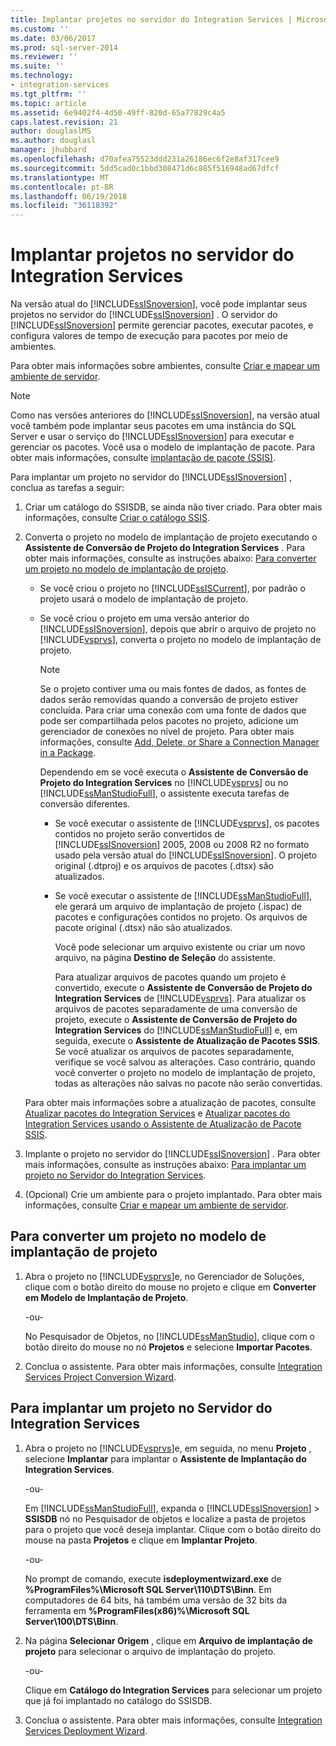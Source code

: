 ```yaml
---
title: Implantar projetos no servidor do Integration Services | Microsoft Docs
ms.custom: ''
ms.date: 03/06/2017
ms.prod: sql-server-2014
ms.reviewer: ''
ms.suite: ''
ms.technology:
- integration-services
ms.tgt_pltfrm: ''
ms.topic: article
ms.assetid: 6e9402f4-4d50-49ff-820d-65a77829c4a5
caps.latest.revision: 21
author: douglaslMS
ms.author: douglasl
manager: jhubbard
ms.openlocfilehash: d70afea75523ddd231a26186ec6f2e8af317cee9
ms.sourcegitcommit: 5dd5cad0c1bbd308471d6c885f516948ad67dfcf
ms.translationtype: MT
ms.contentlocale: pt-BR
ms.lasthandoff: 06/19/2018
ms.locfileid: "36118392"
---
```

# <a name="deploy-projects-to-integration-services-server"></a>Implantar projetos no servidor do Integration Services
  Na versão atual do [!INCLUDE[ssISnoversion](../includes/ssisnoversion-md.md)], você pode implantar seus projetos no servidor do [!INCLUDE[ssISnoversion](../includes/ssisnoversion-md.md)] . O servidor do [!INCLUDE[ssISnoversion](../includes/ssisnoversion-md.md)] permite gerenciar pacotes, executar pacotes, e configura valores de tempo de execução para pacotes por meio de ambientes.  
  
 Para obter mais informações sobre ambientes, consulte [Criar e mapear um ambiente de servidor](../../2014/integration-services/create-and-map-a-server-environment.md).  
  
> [!NOTE]  
>  Como nas versões anteriores do [!INCLUDE[ssISnoversion](../includes/ssisnoversion-md.md)], na versão atual você também pode implantar seus pacotes em uma instância do SQL Server e usar o serviço do [!INCLUDE[ssISnoversion](../includes/ssisnoversion-md.md)] para executar e gerenciar os pacotes. Você usa o modelo de implantação de pacote. Para obter mais informações, consulte [implantação de pacote &#40;SSIS&#41;](packages/legacy-package-deployment-ssis.md).  
  
 Para implantar um projeto no servidor do [!INCLUDE[ssISnoversion](../includes/ssisnoversion-md.md)] , conclua as tarefas a seguir:  
  
1.  Criar um catálogo do SSISDB, se ainda não tiver criado. Para obter mais informações, consulte [Criar o catálogo SSIS](catalog/ssis-catalog.md).  
  
2.  Converta o projeto no modelo de implantação de projeto executando o **Assistente de Conversão de Projeto do Integration Services** . Para obter mais informações, consulte as instruções abaixo: [Para converter um projeto no modelo de implantação de projeto](#convert).  
  
    -   Se você criou o projeto no [!INCLUDE[ssISCurrent](../includes/ssiscurrent-md.md)], por padrão o projeto usará o modelo de implantação de projeto.  
  
    -   Se você criou o projeto em uma versão anterior do [!INCLUDE[ssISnoversion](../includes/ssisnoversion-md.md)], depois que abrir o arquivo de projeto no [!INCLUDE[vsprvs](../includes/vsprvs-md.md)], converta o projeto no modelo de implantação de projeto.  
  
        > [!NOTE]  
        >  Se o projeto contiver uma ou mais fontes de dados, as fontes de dados serão removidas quando a conversão de projeto estiver concluída. Para criar uma conexão com uma fonte de dados que pode ser compartilhada pelos pacotes no projeto, adicione um gerenciador de conexões no nível de projeto. Para obter mais informações, consulte [Add, Delete, or Share a Connection Manager in a Package](../../2014/integration-services/add-delete-or-share-a-connection-manager-in-a-package.md).  
  
         Dependendo em se você executa o **Assistente de Conversão de Projeto do Integration Services** no [!INCLUDE[vsprvs](../includes/vsprvs-md.md)] ou no [!INCLUDE[ssManStudioFull](../includes/ssmanstudiofull-md.md)], o assistente executa tarefas de conversão diferentes.  
  
        -   Se você executar o assistente de [!INCLUDE[vsprvs](../includes/vsprvs-md.md)], os pacotes contidos no projeto serão convertidos de [!INCLUDE[ssISnoversion](../includes/ssisnoversion-md.md)] 2005, 2008 ou 2008 R2 no formato usado pela versão atual do [!INCLUDE[ssISnoversion](../includes/ssisnoversion-md.md)]. O projeto original (.dtproj) e os arquivos de pacotes (.dtsx) são atualizados.  
  
        -   Se você executar o assistente de [!INCLUDE[ssManStudioFull](../includes/ssmanstudiofull-md.md)], ele gerará um arquivo de implantação de projeto (.ispac) de pacotes e configurações contidos no projeto. Os arquivos de pacote original (.dtsx) não são atualizados.  
  
             Você pode selecionar um arquivo existente ou criar um novo arquivo, na página **Destino de Seleção** do assistente.  
  
             Para atualizar arquivos de pacotes quando um projeto é convertido, execute o **Assistente de Conversão de Projeto do Integration Services** de [!INCLUDE[vsprvs](../includes/vsprvs-md.md)]. Para atualizar os arquivos de pacotes separadamente de uma conversão de projeto, execute o **Assistente de Conversão de Projeto do Integration Services** do [!INCLUDE[ssManStudioFull](../includes/ssmanstudiofull-md.md)] e, em seguida, execute o **Assistente de Atualização de Pacotes SSIS**. Se você atualizar os arquivos de pacotes separadamente, verifique se você salvou as alterações. Caso contrário, quando você converter o projeto no modelo de implantação de projeto, todas as alterações não salvas no pacote não serão convertidas.  
  
     Para obter mais informações sobre a atualização de pacotes, consulte [Atualizar pacotes do Integration Services](install-windows/upgrade-integration-services-packages.md) e [Atualizar pacotes do Integration Services usando o Assistente de Atualização de Pacote SSIS](install-windows/upgrade-integration-services-packages-using-the-ssis-package-upgrade-wizard.md).  
  
3.  Implante o projeto no servidor do [!INCLUDE[ssISnoversion](../includes/ssisnoversion-md.md)] . Para obter mais informações, consulte as instruções abaixo: [Para implantar um projeto no Servidor do Integration Services](#deploy).  
  
4.  (Opcional) Crie um ambiente para o projeto implantado. Para obter mais informações, consulte [Criar e mapear um ambiente de servidor](../../2014/integration-services/create-and-map-a-server-environment.md).  
  
##  <a name="convert"></a> Para converter um projeto no modelo de implantação de projeto  
  
1.  Abra o projeto no [!INCLUDE[vsprvs](../includes/vsprvs-md.md)]e, no Gerenciador de Soluções, clique com o botão direito do mouse no projeto e clique em **Converter em Modelo de Implantação de Projeto**.  
  
     -ou-  
  
     No Pesquisador de Objetos, no [!INCLUDE[ssManStudio](../includes/ssmanstudio-md.md)], clique com o botão direito do mouse no nó **Projetos** e selecione **Importar Pacotes**.  
  
2.  Conclua o assistente. Para obter mais informações, consulte [Integration Services Project Conversion Wizard](../../2014/integration-services/integration-services-project-conversion-wizard.md).  
  
##  <a name="deploy"></a> Para implantar um projeto no Servidor do Integration Services  
  
1.  Abra o projeto no [!INCLUDE[vsprvs](../includes/vsprvs-md.md)]e, em seguida, no menu **Projeto** , selecione **Implantar** para implantar o **Assistente de Implantação do Integration Services**.  
  
     -ou-  
  
     Em [!INCLUDE[ssManStudioFull](../includes/ssmanstudiofull-md.md)], expanda o [!INCLUDE[ssISnoversion](../includes/ssisnoversion-md.md)]  >  **SSISDB** nó no Pesquisador de objetos e localize a pasta de projetos para o projeto que você deseja implantar. Clique com o botão direito do mouse na pasta **Projetos** e clique em **Implantar Projeto**.  
  
     -ou-  
  
     No prompt de comando, execute **isdeploymentwizard.exe** de **%ProgramFiles%\Microsoft SQL Server\110\DTS\Binn**. Em computadores de 64 bits, há também uma versão de 32 bits da ferramenta em **%ProgramFiles(x86)%\Microsoft SQL Server\100\DTS\Binn**.  
  
2.  Na página **Selecionar Origem** , clique em **Arquivo de implantação de projeto** para selecionar o arquivo de implantação do projeto.  
  
     -ou-  
  
     Clique em **Catálogo do Integration Services** para selecionar um projeto que já foi implantado no catálogo do SSISDB.  
  
3.  Conclua o assistente. Para obter mais informações, consulte [Integration Services Deployment Wizard](../../2014/integration-services/integration-services-deployment-wizard.md).  
  
  